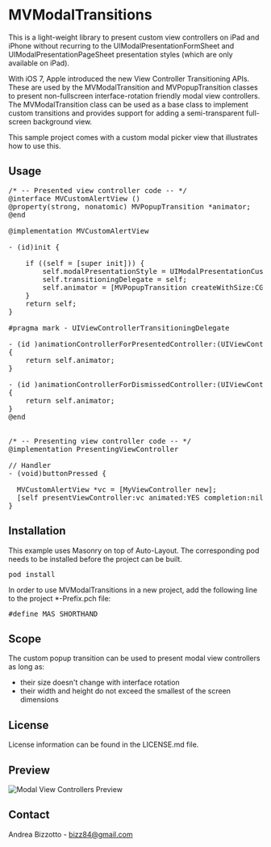 MVModalTransitions
=======================================================

This is a light-weight library to present custom view controllers on iPad and iPhone without recurring to the UIModalPresentationFormSheet and UIModalPresentationPageSheet presentation styles (which are only available on iPad).

With iOS 7, Apple introduced the new View Controller Transitioning APIs. These are used by the MVModalTransition and MVPopupTransition classes to present non-fullscreen interface-rotation friendly modal view controllers.
The MVModalTransition class can be used as a base class to implement custom transitions and provides support for adding a semi-transparent full-screen background view.

This sample project comes with a custom modal picker view that illustrates how to use this.

Usage
-------------------------------------------------------

<pre>
/* -- Presented view controller code -- */
@interface MVCustomAlertView ()<UIViewControllerTransitioningDelegate>
@property(strong, nonatomic) MVPopupTransition *animator;
@end

@implementation MVCustomAlertView

- (id)init {

    if ((self = [super init])) {
        self.modalPresentationStyle = UIModalPresentationCustom;
        self.transitioningDelegate = self;
        self.animator = [MVPopupTransition createWithSize:CGSizeMake(300, 300) dimBackground:YES shouldDismissOnBackgroundViewTap:NO delegate:nil];
    }
    return self;
}

#pragma mark - UIViewControllerTransitioningDelegate

- (id <UIViewControllerAnimatedTransitioning>)animationControllerForPresentedController:(UIViewController *)presented presentingController:(UIViewController *)presenting sourceController:(UIViewController *)source
{
    return self.animator;
}

- (id <UIViewControllerAnimatedTransitioning>)animationControllerForDismissedController:(UIViewController *)dismissed
{
    return self.animator;
}
@end


/* -- Presenting view controller code -- */
@implementation PresentingViewController

// Handler
- (void)buttonPressed {

  MVCustomAlertView *vc = [MyViewController new];
  [self presentViewController:vc animated:YES completion:nil];  
}
</pre>

Installation
-------------------------------------------------------

This example uses Masonry on top of Auto-Layout. The corresponding pod needs to be installed before the project can be built.

<pre>
pod install
</pre>

In order to use MVModalTransitions in a new project, add the following line to the project *-Prefix.pch file:

<pre>
#define MAS_SHORTHAND
</pre>

Scope
-------------------------------------------------------
The custom popup transition can be used to present modal view controllers as long as:
- their size doesn't change with interface rotation
- their width and height do not exceed the smallest of the screen dimensions

License
-------------------------------------------------------
License information can be found in the LICENSE.md file.

Preview
-------------------------------------------------------

![Modal View Controllers Preview](https://github.com/bizz84/MVModalTransitions/raw/master/Screenshots/ModalPortrait.png "Modal View Controllers Preview")

Contact
-------------------------------------------------------
Andrea Bizzotto - <bizz84@gmail.com>
